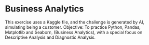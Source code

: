 # Business Analytics
This exercise uses a Kaggle file, and the challenge is generated by AI, simulating being a customer.
Objective:
To practice Python, Pandas, Matplotlib and Seaborn, (Business Analytics), with a special focus on Descriptive Analysis and Diagnostic Analysis.
